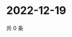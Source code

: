 # 2022-12-19

共 0 条

<!-- BEGIN WEIBO -->
<!-- 最后更新时间 Mon Dec 19 2022 04:12:57 GMT+0800 (China Standard Time) -->

<!-- END WEIBO -->
